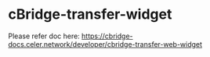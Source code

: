 # cBridge-transfer-widget

Please refer doc here: https://cbridge-docs.celer.network/developer/cbridge-transfer-web-widget
